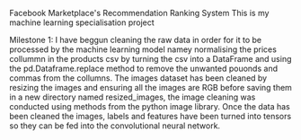 Facebook Marketplace's Recommendation Ranking System
This is my machine learning specialisation project 

Milestone 1:
I have beggun cleaning the raw data in order for it to be processed by the machine learning model namey normalising the prices collummn in the products csv by turning the csv into a DataFrame and using the pd.Dataframe.replace method to remove the unwanted pouonds and commas from the collumns. The images dataset has been cleaned by resizing the images and ensuring all the images are RGB before saving them in a new directory named resized_images, the image cleaning was conducted using methods from the python image library. Once the data has been cleaned the images, labels and features have been turned into tensors so they can be fed into the convolutional neural network.


